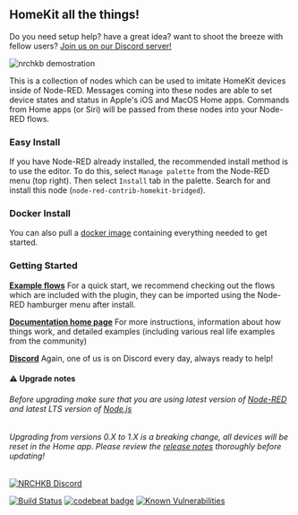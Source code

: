 ## HomeKit all the things!

Do you need setup help? have a great idea? want to shoot the breeze with fellow users? [Join us on our Discord server!](https://discord.gg/uvYac5u)

![nrchkb demostration](https://github.com/NRCHKB/NRCHKB.github.io/raw/master/static/images/presentation/demonstration.gif)

This is a collection of nodes which can be used to imitate HomeKit devices inside of Node-RED. Messages coming into these nodes are able to set device states and status in Apple's iOS and MacOS Home apps. Commands from Home apps (or Siri) will be passed from these nodes into your Node-RED flows.

### Easy Install

If you have Node-RED already installed, the recommended install method is to use the editor. To do this, select `Manage palette` from the Node-RED menu (top right).
Then select `Install` tab in the palette. Search for and install this node (`node-red-contrib-homekit-bridged`).

### Docker Install

You can also pull a [docker image](https://github.com/NRCHKB/node-red-contrib-homekit-docker) containing everything needed to get started.

### Getting Started

[**Example flows**](https://nrchkb.github.io/wiki/examples/) For a quick start, we recommend checking out the flows which are included with the plugin, they can be imported using the Node-RED hamburger menu after install. 

[**Documentation home page**](https://nrchkb.github.io/wiki/introduction/quick-start/) For more instructions, information about how things work, and detailed examples (including various real life examples from the community)

[**Discord**](https://discord.gg/uvYac5u) Again, one of us is on Discord every day, always ready to help!

#### ⚠️ Upgrade notes
###### Before upgrading make sure that you are using latest version of [Node-RED](https://nodered.org/docs/getting-started/local) and latest LTS version of [Node.js](https://nodejs.org/en/download/)
###### Upgrading from versions 0.X to 1.X is a breaking change, all devices will be reset in the Home app. Please review the [release notes](https://github.com/NRCHKB/node-red-contrib-homekit-bridged/releases/tag/v1.0.1) thoroughly before updating!

[![NRCHKB Discord](https://discordapp.com/api/guilds/586065987267330068/widget.png?style=banner2)](https://discord.gg/uvYac5u)

[![Build Status](https://travis-ci.org/NRCHKB/node-red-contrib-homekit-bridged.svg?branch=master)](https://travis-ci.org/NRCHKB/node-red-contrib-homekit-bridged) [![codebeat badge](https://codebeat.co/badges/3bbdea35-c2ab-4273-b5d7-de6c4c9c1971)](https://codebeat.co/projects/github-com-nrchkb-node-red-contrib-homekit-bridged-master) [![Known Vulnerabilities](https://snyk.io/test/github/NRCHKB/node-red-contrib-homekit-bridged/badge.svg?targetFile=package.json)](https://snyk.io/test/github/NRCHKB/node-red-contrib-homekit-bridged?targetFile=package.json)
